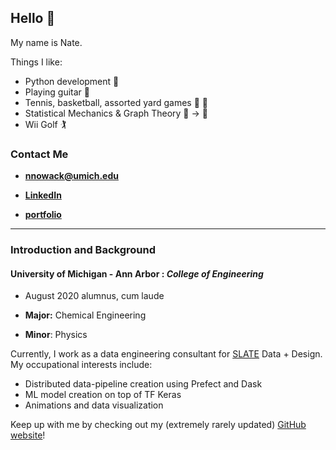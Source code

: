 ## Hello 👋 
My name is Nate. 

Things I like:
- Python development 🐍 
- Playing guitar 🎸 
- Tennis, basketball, assorted yard games 🎾  🏀 
- Statistical Mechanics & Graph Theory 🔵 -> 🔵
- Wii Golf 🏌️‍

### Contact Me
- **nnowack@umich.edu**

- [**LinkedIn**](https://www.linkedin.com/in/nathan-nowack-a6b59b143/)

- [**portfolio**](https://github.com/zzstoatzz/portfolio)

---

### Introduction and Background

#### University of Michigan - Ann Arbor :  *College of Engineering*


-  August 2020 alumnus, cum laude 

- **Major:** Chemical Engineering

- **Minor**: Physics

Currently, I work as a data engineering consultant for [SLATE](https://www.slateco.io) Data + Design. My occupational interests include:
- Distributed data-pipeline creation using Prefect and Dask
- ML model creation on top of TF Keras
- Animations and data visualization

Keep up with me by checking out my (extremely rarely updated) [GitHub website](https://zzstoatzz.github.io/)!
